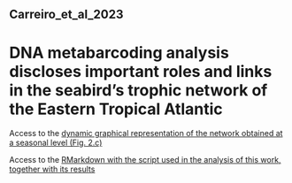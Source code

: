 ## Carreiro_et_al_2023

# DNA metabarcoding analysis discloses important roles and links in the seabird’s trophic network of the Eastern Tropical Atlantic 

Access to the [dynamic graphical representation of the network obtained at a seasonal level (Fig. 2.c)](network/)

Access to the [RMarkdown with the script used in the analysis of this work, together with its results](Carreiro_et_al_Analysis_v1.0.html)
